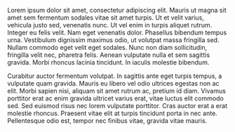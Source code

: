 Lorem ipsum dolor sit amet, consectetur adipiscing elit. Mauris ut magna sit amet sem fermentum sodales vitae sit amet turpis. Ut et velit varius, vehicula justo sed, venenatis nunc. Ut vel enim in turpis aliquet rutrum. Integer eu felis velit. Nam eget venenatis dolor. Phasellus bibendum tempus urna. Vestibulum dignissim maximus odio, ut volutpat massa fringilla sed. Nullam commodo eget velit eget sodales. Nunc non diam sollicitudin, fringilla velit nec, pharetra felis. Aenean vulputate nulla et sem sagittis gravida. Morbi rhoncus lacinia tincidunt. In iaculis molestie bibendum.

Curabitur auctor fermentum volutpat. In sagittis ante eget turpis tempus, a vulputate quam gravida. Mauris eu libero vel odio ultrices egestas non ac elit. Morbi sapien nisi, aliquam sit amet rutrum ac, pretium id diam. Vivamus porttitor erat ac enim gravida ultricet varius erat, vitae luctus elit commodo sed. Sed euismod risus nec lorem vulputate porttitor. Cras auctor erat a erat molestie rhoncus. Praesent vitae elit at turpis tincidunt porta in nec ante. Pellentesque odio est, tempor nec finibus vitae, gravida vitae mauris.

